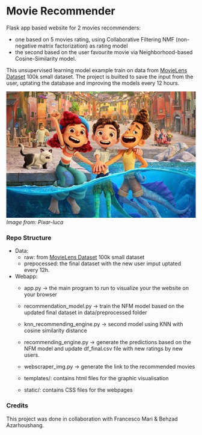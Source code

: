 # Movie Recommender
Flask app based website for 2 movies recommenders: 
- one based on 5 movies rating, using Collaborative Filtering NMF (non-negative matrix factorization) as rating model 
- the second based on the user favourite movie via Neighborhood-based Cosine-Similarity model.

This unsupervised learning model example train on data from [MovieLens Dataset](https://grouplens.org/datasets/movielens/) 100k small dataset. The project is builted to save the input from the user, uptating the database and improving the models every 12 hours.

![pixar-luca-013.jpeg](pixar-luca-013.jpeg)
_Image from: Pixar-luca_


### Repo Structure
* Data: 
    * raw: from [MovieLens Dataset](https://grouplens.org/datasets/movielens/) 100k small dataset
    * prepocessed: the final dataset with the new user imput uptated every 12h. 
* Webapp:
    * app.py -> the main program to run to visualize your the website on your browser
    * recommendation_model.py -> train the NFM model based on the updated final dataset in data/preprocessed folder
    * knn_recommending_engine.py -> second model using KNN with cosine similarity distance
    * recommending_engine.py -> generate the predictions based on the NFM model and update df_final.csv file with new ratings by new users.
   
    * webscraper_img.py -> generate the link to the recommended movies

    * templates/: contains html files for the graphic visualisation
    * static/: contains CSS files for the webpages

### Credits

This project was done in collaboration with Francesco Mari & Behzad Azarhoushang.
